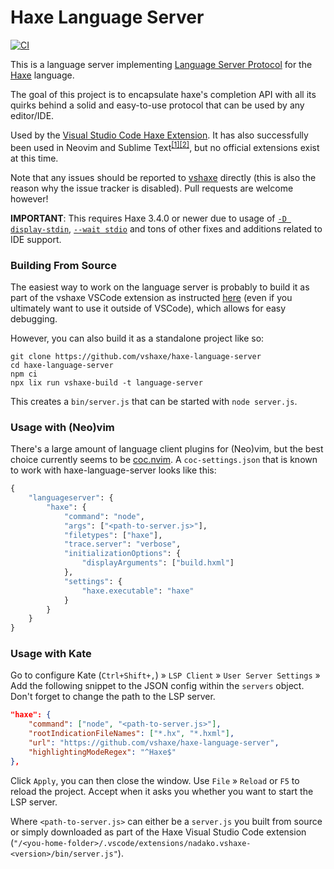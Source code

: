 # Haxe Language Server

[![CI](https://github.com/vshaxe/haxe-language-server/actions/workflows/main.yml/badge.svg)](https://github.com/vshaxe/haxe-language-server/actions/workflows/main.yml)

This is a language server implementing [Language Server Protocol](https://github.com/Microsoft/language-server-protocol) for the [Haxe](http://haxe.org/) language.

The goal of this project is to encapsulate haxe's completion API with all its quirks behind a solid and easy-to-use protocol that can be used by any editor/IDE.

Used by the [Visual Studio Code Haxe Extension](https://github.com/vshaxe/vshaxe). It has also successfully been used in Neovim and Sublime Text<sup>[[1]](https://github.com/vshaxe/vshaxe/issues/171)</sup><sup>[[2]](https://github.com/vshaxe/vshaxe/issues/328)</sup>, but no official extensions exist at this time.

Note that any issues should be reported to [vshaxe](https://github.com/vshaxe/vshaxe) directly (this is also the reason why the issue tracker is disabled). Pull requests are welcome however!

**IMPORTANT**: This requires Haxe 3.4.0 or newer due to usage of [`-D display-stdin`](https://github.com/HaxeFoundation/haxe/pull/5120),
[`--wait stdio`](https://github.com/HaxeFoundation/haxe/pull/5188) and tons of other fixes and additions related to IDE support.

### Building From Source

The easiest way to work on the language server is probably to build it as part of the vshaxe VSCode extension as instructed [here](https://github.com/vshaxe/vshaxe/wiki/Installation#from-source) (even if you ultimately want to use it outside of VSCode), which allows for easy debugging.

However, you can also build it as a standalone project like so:

```
git clone https://github.com/vshaxe/haxe-language-server
cd haxe-language-server
npm ci
npx lix run vshaxe-build -t language-server
```

This creates a `bin/server.js` that can be started with `node server.js`.

### Usage with (Neo)vim

There's a large amount of language client plugins for (Neo)vim, but the best choice currently seems to be [coc.nvim](https://github.com/neoclide/coc.nvim). A `coc-settings.json` that is known to work with haxe-language-server looks like this:

```haxe
{
    "languageserver": {
        "haxe": {
            "command": "node",
            "args": ["<path-to-server.js>"],
            "filetypes": ["haxe"],
            "trace.server": "verbose",
            "initializationOptions": {
                "displayArguments": ["build.hxml"]
            },
            "settings": {
                "haxe.executable": "haxe"
            }
        }
    }
}
```

### Usage with Kate
Go to configure Kate (`Ctrl+Shift+,`) » `LSP Client` » `User Server Settings` » Add the following snippet to the JSON config within the `servers` object. Don't forget to change the path to the LSP server.

```json
"haxe": {
    "command": ["node", "<path-to-server.js>"],
    "rootIndicationFileNames": ["*.hx", "*.hxml"],
    "url": "https://github.com/vshaxe/haxe-language-server",
    "highlightingModeRegex": "^Haxe$"
},
```

Click `Apply`, you can then close the window. Use `File` » `Reload` or `F5` to reload the project. Accept when it asks you whether you want to start the LSP server.


Where `<path-to-server.js>` can either be a `server.js` you built from source or simply downloaded as part of the Haxe Visual Studio Code extension (`"/<you-home-folder>/.vscode/extensions/nadako.vshaxe-<version>/bin/server.js"`).
